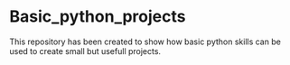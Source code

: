 # Basic_python_projects
This repository has been created to show how basic python skills can be used to create small but usefull projects. 
